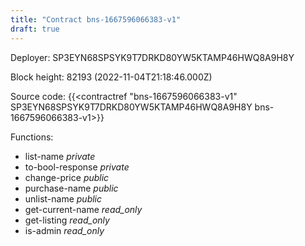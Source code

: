 ```yaml
---
title: "Contract bns-1667596066383-v1"
draft: true
---
```

Deployer: SP3EYN68SPSYK9T7DRKD80YW5KTAMP46HWQ8A9H8Y


 



Block height: 82193 (2022-11-04T21:18:46.000Z)

Source code: {{<contractref "bns-1667596066383-v1" SP3EYN68SPSYK9T7DRKD80YW5KTAMP46HWQ8A9H8Y bns-1667596066383-v1>}}

Functions:

* list-name _private_
* to-bool-response _private_
* change-price _public_
* purchase-name _public_
* unlist-name _public_
* get-current-name _read_only_
* get-listing _read_only_
* is-admin _read_only_
